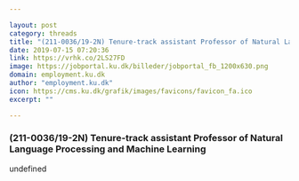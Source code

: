 ```yaml
---

layout: post
category: threads
title: "(211-0036/19-2N) Tenure-track assistant Professor of Natural Language Processing and Machine Learning"
date: 2019-07-15 07:20:36
link: https://vrhk.co/2LS27FD
image: https://jobportal.ku.dk/billeder/jobportal_fb_1200x630.png
domain: employment.ku.dk
author: "employment.ku.dk"
icon: https://cms.ku.dk/grafik/images/favicons/favicon_fa.ico
excerpt: ""

---
```


### (211-0036/19-2N) Tenure-track assistant Professor of Natural Language Processing and Machine Learning

undefined